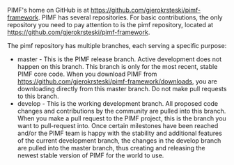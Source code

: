 PIMF's home on GitHub is at https://github.com/gjerokrsteski/pimf-framework. PIMF has several repositories. For basic contributions, the only repository you need to pay attention to is the pimf repository, located at https://github.com/gjerokrsteski/pimf-framework.


The pimf repository has multiple branches, each serving a specific purpose:
- master - This is the PIMF release branch. Active development does not happen on this branch. This branch is only for the most recent, stable PIMF core code. When you download PIMF from https://github.com/gjerokrsteski/pimf-framework/downloads, you are downloading directly from this master branch. Do not make pull requests to this branch.
- develop - This is the working development branch. All proposed code changes and contributions by the community are pulled into this branch. When you make a pull request to the PIMF project, this is the branch you want to pull-request into.
Once certain milestones have been reached and/or the PIMF team is happy with the stability and additional features of the current development branch, the changes in the develop branch are pulled into the master branch, thus creating and releasing the newest stable version of PIMF for the world to use.